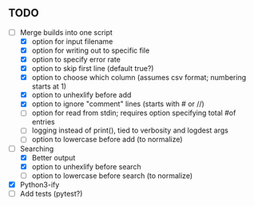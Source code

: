 TODO
----
- [ ] Merge builds into one script
    - [X] option for input filename
    - [X] option for writing out to specific file
    - [X] option to specify error rate
    - [X] option to skip first line (default true?)
    - [X] option to choose which column (assumes csv format; numbering starts at 1)
    - [X] option to unhexlify before add
    - [X] option to ignore "comment" lines (starts with # or //)
    - [ ] option for read from stdin; requires option specifying total #of entries
    - [ ] logging instead of print(), tied to verbosity and logdest args
    - [ ] option to lowercase before add (to normalize)
- [ ] Searching
    - [X] Better output
    - [X] option to unhexlify before search
    - [ ] option to lowercase before search (to normalize)
- [X] Python3-ify
- [ ] Add tests (pytest?)
